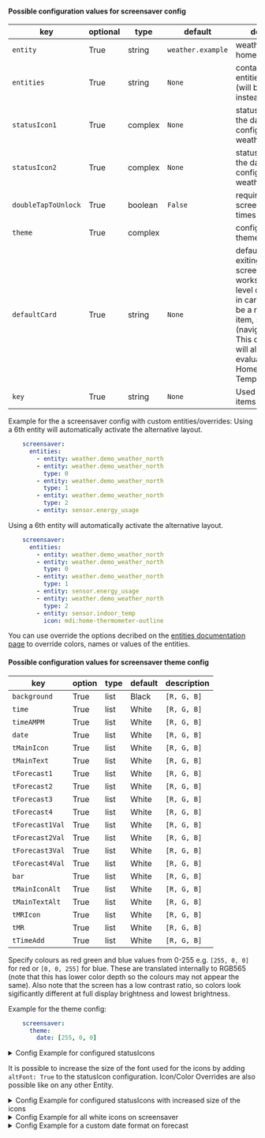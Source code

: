 #### Possible configuration values for screensaver config

key | optional | type | default | description
-- | -- | -- | -- | --
`entity` | True | string | `weather.example` | weather entity from homeassistant
`entities` | True | string | `None` | contains a list of entities of this card (will be used instead of entity)
`statusIcon1` | True | complex | `None` | status icon left to the date string, config similar to weatherOverride
`statusIcon2` | True | complex | `None` | status icon right to the date string, config similar to weatherOverride
`doubleTapToUnlock` | True | boolean | `False` | requires to tap screensaver two times
`theme` | True | complex | | configuration for theme
`defaultCard` | True | string | `None` | default page after exiting screensaver; only works with top level cards defined in cards; needs to be a navigation item, see subpages (navigate.type_key) This config option will also be evaluated as a HomeAssistant Template.
`key` | True | string | `None` | Used by navigate items

Example for the a screensaver config with custom entities/overrides:
Using a 6th entity will automatically activate the alternative layout.

```yaml
    screensaver:
      entities:
        - entity: weather.demo_weather_north
        - entity: weather.demo_weather_north
          type: 0
        - entity: weather.demo_weather_north
          type: 1
        - entity: weather.demo_weather_north
          type: 2
        - entity: sensor.energy_usage
```

Using a 6th entity will automatically activate the alternative layout.

```yaml
    screensaver:
      entities:
        - entity: weather.demo_weather_north
        - entity: weather.demo_weather_north
          type: 0
        - entity: weather.demo_weather_north
          type: 1
        - entity: sensor.energy_usage
        - entity: weather.demo_weather_north
          type: 2
        - entity: sensor.indoor_temp
          icon: mdi:home-thermometer-outline
```

You can use override the options decribed on the [entities documentation page](https://docs.nspanel.pky.eu/entities/) to override colors, names or values of the entities. 

#### Possible configuration values for screensaver theme config

key | option | type | default | description
-- | -- | -- | -- | --
`background` | True | list | Black | `[R, G, B]`
`time` | True | list | White | `[R, G, B]`
`timeAMPM` | True | list | White | `[R, G, B]`
`date` | True | list | White | `[R, G, B]`
`tMainIcon` | True | list | White | `[R, G, B]`
`tMainText` | True | list | White | `[R, G, B]`
`tForecast1` | True | list | White | `[R, G, B]`
`tForecast2` | True | list | White | `[R, G, B]`
`tForecast3` | True | list | White | `[R, G, B]`
`tForecast4` | True | list | White | `[R, G, B]`
`tForecast1Val` | True | list | White | `[R, G, B]`
`tForecast2Val` | True | list | White | `[R, G, B]`
`tForecast3Val` | True | list | White | `[R, G, B]`
`tForecast4Val` | True | list | White | `[R, G, B]`
`bar` | True | list | White | `[R, G, B]`
`tMainIconAlt` | True | list | White | `[R, G, B]`
`tMainTextAlt` | True | list | White | `[R, G, B]`
`tMRIcon` | True | list | White | `[R, G, B]`
`tMR` | True | list | White | `[R, G, B]`
`tTimeAdd` | True | list | White | `[R, G, B]`


Specify colours as red green and blue values from 0-255 e.g. `[255, 0, 0]` for red or `[0, 0, 255]` for blue. These are translated internally to RGB565 (note that this has lower color depth so the colours may not appear the same). Also note that the screen has a low contrast ratio, so colors look sigificantly different at full display brightness and lowest brightness.

Example for the theme config:

```yaml
    screensaver:
      theme:
        date: [255, 0, 0]
```

<details>
<summary>Config Example for configured statusIcons</summary>
<br>
```
    screensaver:
        entity: weather.k3ll3r
        statusIcon1:
          entity: switch.example_item
        statusIcon2:
           entity: binary_sensor.example_item
```
</details>

It is possible to increase the size of the font used for the icons by adding `altFont: True` to the statusIcon configuration. Icon/Color Overrides are also possible like on any other Entity.

<details>
<summary>Config Example for configured statusIcons with increased size of the icons</summary>
<br>
```
    screensaver:
        entity: weather.k3ll3r
        statusIcon1:
          entity: switch.example_item
          altFont: True
        statusIcon2:
           entity: binary_sensor.example_item
           altFont: True
```
</details>

<details>
<summary>Config Example for all white icons on screensaver</summary>
<br>
```
    screensaver:
      entities:
        - entity: weather.demo_weather_north
        - entity: weather.demo_weather_north
          type: 0
	  color: [255,255,255]
        - entity: weather.demo_weather_north
          type: 1
	  color: [255,255,255]
        - entity: weather.demo_weather_north
          type: 2
	  color: [255,255,255]
        - entity: weather.demo_weather_north
          type: 3
	  color: [255,255,255]
```
</details>

<details>
<summary>Config Example for a custom date format on forecast</summary>
<br>
```
   screensaver:
      entities:
        - entity: weather.demo_weather_north
        - entity: weather.demo_weather_north
          type: 0
          name: "%a %-d/%-m"
        - entity: weather.demo_weather_north
          type: 1
          name: "%a %-d/%-m"
        - entity: weather.demo_weather_north
          name: "%a %-d/%-m"
          type: 2
        - entity: weather.demo_weather_north
          name: "%a %-d/%-m"
          type: 3
```
</details>
